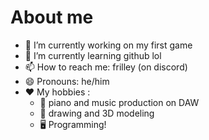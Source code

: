 # About me

- 🔭 I’m currently working on my first game
- 🌱 I’m currently learning github lol
- 📫 How to reach me: frilley (on discord)
- 😄 Pronouns: he/him
- ❤ My hobbies :
  - 🎹 piano and music production on DAW
  - 🎨 drawing and 3D modeling
  - 🖥 Programming!

